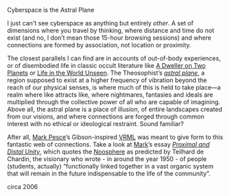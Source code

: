 Cyberspace is the Astral Plane

I just can't see cyberspace as anything but entirely *other*. A set of dimensions where you travel by thinking, where distance and time do not exist (and no, I don’t mean those 15-hour browsing sessions) and where connections are formed by association, not location or proximity.

The closest parallels I can find are in accounts of out-of-body experiences, or of disembodied life in classic occult literature like [A Dweller on Two Planets](http://www.sacred-texts.com/atl/dtp/index.htm) or [Life in the World Unseen](https://www.grace-kennedy.co.uk/ebooks/Anthony%20Borgia%20-%20Life%20In%20The%20World%20Unseen.pdf). The Theosophist’s *[astral plane](http://www.psychic101.com/astral-plane.html)*, a region supposed to exist at a higher frequency of vibration beyond the reach of our physical senses, is where much of this is held to take place—a realm where like attracts like, where nightmares, fantasies and ideals are multiplied through the collective power of all who are capable of imagining. Above all, the astral plane is a place of illusion, of entire landscapes created from our visions, and where connections are forged through common interest with no ethical or ideological restraint. Sound familiar?

After all, [Mark Pesce](https://markpesce.com "his professional site")’s Gibson-inspired [VRML](http://en.wikipedia.org/wiki/Virtual_Reality_Modelling_Language "Virtual Reality Modelling Language") was meant to give form to this fantastic web of connections. Take a look at [Mark](http://hyperreal.org/~mpesce/ "his personal cyber-pagan site")’s essay [<cite>Proximal and Distal Unity</cite>](http://hyperreal.org/~mpesce/pdu.html), which quotes the [Noosphere](http://www.december.com/cmc/mag/1997/mar/cunning.html) as predicted by Teilhard de Chardin, the visionary who wrote - in around the year 1950 - of people (students, actually) “functionally linked together in a vast organic system that will remain in the future indispensable to the life of the community”.

circa 2006
